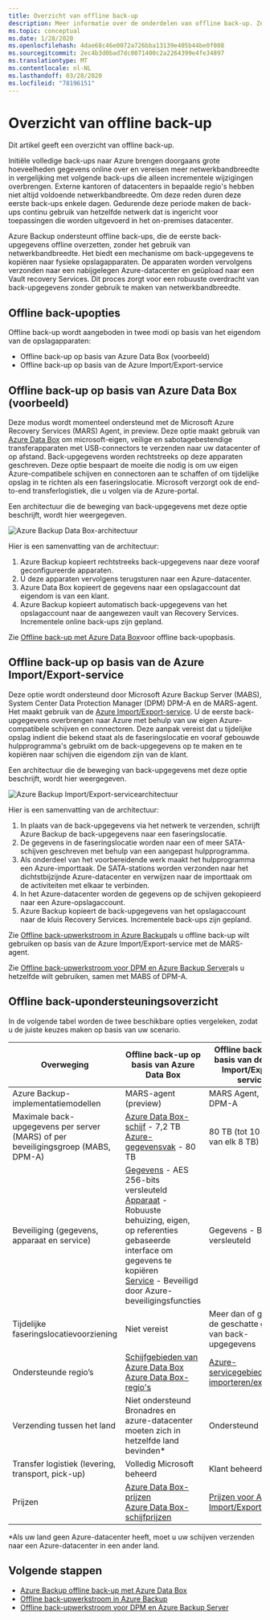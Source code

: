 ```yaml
---
title: Overzicht van offline back-up
description: Meer informatie over de onderdelen van offline back-up. Ze bevatten offline back-up op basis van Azure Data Box en offline back-up op basis van de Azure Import/Export-service.
ms.topic: conceptual
ms.date: 1/28/2020
ms.openlocfilehash: 4dae68c46e0072a726bba13139e405b44be0f008
ms.sourcegitcommit: 2ec4b3d0bad7dc0071400c2a2264399e4fe34897
ms.translationtype: MT
ms.contentlocale: nl-NL
ms.lasthandoff: 03/28/2020
ms.locfileid: "78196151"
---
```

# <a name="overview-of-offline-backup"></a>Overzicht van offline back-up

Dit artikel geeft een overzicht van offline back-up.

Initiële volledige back-ups naar Azure brengen doorgaans grote hoeveelheden gegevens online over en vereisen meer netwerkbandbreedte in vergelijking met volgende back-ups die alleen incrementele wijzigingen overbrengen. Externe kantoren of datacenters in bepaalde regio's hebben niet altijd voldoende netwerkbandbreedte. Om deze reden duren deze eerste back-ups enkele dagen. Gedurende deze periode maken de back-ups continu gebruik van hetzelfde netwerk dat is ingericht voor toepassingen die worden uitgevoerd in het on-premises datacenter.

Azure Backup ondersteunt offline back-ups, die de eerste back-upgegevens offline overzetten, zonder het gebruik van netwerkbandbreedte. Het biedt een mechanisme om back-upgegevens te kopiëren naar fysieke opslagapparaten. De apparaten worden vervolgens verzonden naar een nabijgelegen Azure-datacenter en geüpload naar een Vault recovery Services. Dit proces zorgt voor een robuuste overdracht van back-upgegevens zonder gebruik te maken van netwerkbandbreedte.

## <a name="offline-backup-options"></a>Offline back-upopties

Offline back-up wordt aangeboden in twee modi op basis van het eigendom van de opslagapparaten:

- Offline back-up op basis van Azure Data Box (voorbeeld)
- Offline back-up op basis van de Azure Import/Export-service

## <a name="offline-backup-based-on-azure-data-box-preview"></a>Offline back-up op basis van Azure Data Box (voorbeeld)

Deze modus wordt momenteel ondersteund met de Microsoft Azure Recovery Services (MARS) Agent, in preview. Deze optie maakt gebruik van [Azure Data Box](https://azure.microsoft.com/services/databox/) om microsoft-eigen, veilige en sabotagebestendige transferapparaten met USB-connectors te verzenden naar uw datacenter of op afstand. Back-upgegevens worden rechtstreeks op deze apparaten geschreven. Deze optie bespaart de moeite die nodig is om uw eigen Azure-compatibele schijven en connectoren aan te schaffen of om tijdelijke opslag in te richten als een faseringslocatie. Microsoft verzorgt ook de end-to-end transferlogistiek, die u volgen via de Azure-portal. 

Een architectuur die de beweging van back-upgegevens met deze optie beschrijft, wordt hier weergegeven.

![Azure Backup Data Box-architectuur](./media/offline-backup-overview/azure-backup-databox-architecture.png)

Hier is een samenvatting van de architectuur:

1. Azure Backup kopieert rechtstreeks back-upgegevens naar deze vooraf geconfigureerde apparaten.
2. U deze apparaten vervolgens terugsturen naar een Azure-datacenter.
3. Azure Data Box kopieert de gegevens naar een opslagaccount dat eigendom is van een klant.
4. Azure Backup kopieert automatisch back-upgegevens van het opslagaccount naar de aangewezen vault van Recovery Services. Incrementele online back-ups zijn gepland.

Zie [Offline back-up met Azure Data Box](offline-backup-azure-data-box.md)voor offline back-upopbasis.

## <a name="offline-backup-based-on-the-azure-importexport-service"></a>Offline back-up op basis van de Azure Import/Export-service

Deze optie wordt ondersteund door Microsoft Azure Backup Server (MABS), System Center Data Protection Manager (DPM) DPM-A en de MARS-agent. Het maakt gebruik van de [Azure Import/Export-service](https://docs.microsoft.com/azure/storage/common/storage-import-export-service). U de eerste back-upgegevens overbrengen naar Azure met behulp van uw eigen Azure-compatibele schijven en connectoren. Deze aanpak vereist dat u tijdelijke opslag indient die bekend staat als de faseringslocatie en vooraf gebouwde hulpprogramma's gebruikt om de back-upgegevens op te maken en te kopiëren naar schijven die eigendom zijn van de klant. 

Een architectuur die de beweging van back-upgegevens met deze optie beschrijft, wordt hier weergegeven.

![Azure Backup Import/Export-servicearchitectuur](./media/offline-backup-overview/azure-backup-import-export.png)

Hier is een samenvatting van de architectuur:

1. In plaats van de back-upgegevens via het netwerk te verzenden, schrijft Azure Backup de back-upgegevens naar een faseringslocatie.
2. De gegevens in de faseringslocatie worden naar een of meer SATA-schijven geschreven met behulp van een aangepast hulpprogramma.
3. Als onderdeel van het voorbereidende werk maakt het hulpprogramma een Azure-importtaak. De SATA-stations worden verzonden naar het dichtstbijzijnde Azure-datacenter en verwijzen naar de importtaak om de activiteiten met elkaar te verbinden.
4. In het Azure-datacenter worden de gegevens op de schijven gekopieerd naar een Azure-opslagaccount.
5. Azure Backup kopieert de back-upgegevens van het opslagaccount naar de kluis Recovery Services. Incrementele back-ups zijn gepland.

Zie [Offline back-upwerkstroom in Azure Backup](https://docs.microsoft.com/azure/backup/backup-azure-backup-import-export)als u offline back-up wilt gebruiken op basis van de Azure Import/Export-service met de MARS-agent.

Zie [Offline back-upwerkstroom voor DPM en Azure Backup Server](https://docs.microsoft.com/azure/backup/backup-azure-backup-server-import-export-)als u hetzelfde wilt gebruiken, samen met MABS of DPM-A.

## <a name="offline-backup-support-summary"></a>Offline back-upondersteuningsoverzicht

In de volgende tabel worden de twee beschikbare opties vergeleken, zodat u de juiste keuzes maken op basis van uw scenario.

| **Overweging**                                            | **Offline back-up op basis van Azure Data Box**                     | **Offline back-up op basis van de Azure Import/Export-service**                |
| ------------------------------------------------------------ | ------------------------------------------------------------ | ------------------------------------------------------------ |
| Azure Backup-implementatiemodellen                              | MARS-agent (preview)                                              | MARS Agent, MABS, DPM-A                                           |
| Maximale back-upgegevens per server (MARS) of per beveiligingsgroep (MABS, DPM-A) | [Azure Data Box-schijf](https://docs.microsoft.com/azure/databox/data-box-disk-overview) - 7,2 TB <br> [Azure-gegevensvak](https://docs.microsoft.com/azure/databox/data-box-overview) - 80 TB       | 80 TB (tot 10 schijven van elk 8 TB)                          |
| Beveiliging (gegevens, apparaat en service)                           | [Gegevens](https://docs.microsoft.com/azure/databox/data-box-security#data-box-data-protection) - AES 256-bits versleuteld <br> [Apparaat](https://docs.microsoft.com/azure/databox/data-box-security#data-box-device-protection) - Robuuste behuizing, eigen, op referenties gebaseerde interface om gegevens te kopiëren <br> [Service](https://docs.microsoft.com/azure/databox/data-box-security#data-box-service-protection) - Beveiligd door Azure-beveiligingsfuncties | Gegevens - BitLocker versleuteld                                 |
| Tijdelijke faseringslocatievoorziening                     | Niet vereist                                                | Meer dan of gelijk aan de geschatte grootte van back-upgegevens        |
| Ondersteunde regio’s                                           | [Schijfgebieden van Azure Data Box](https://docs.microsoft.com/azure/databox/data-box-disk-overview#region-availability) <br> [Azure Data Box-regio's](https://docs.microsoft.com/azure/databox/data-box-disk-overview#region-availability) | [Azure-servicegebieden importeren/exporteren](https://docs.microsoft.com/azure/storage/common/storage-import-export-service#region-availability) |
| Verzending tussen het land                                     | Niet ondersteund  <br>    Bronadres en azure-datacenter moeten zich in hetzelfde land bevinden* | Ondersteund                                                    |
| Transfer logistiek (levering, transport, pick-up)           | Volledig Microsoft beheerd                                     | Klant beheerd                                            |
| Prijzen                                                      | [Azure Data Box-prijzen](https://azure.microsoft.com/pricing/details/databox/) <br> [Azure Data Box-schijfprijzen](https://azure.microsoft.com/pricing/details/databox/disk/) | [Prijzen voor Azure Import/Export-service](https://azure.microsoft.com/pricing/details/storage-import-export/) |

*Als uw land geen Azure-datacenter heeft, moet u uw schijven verzenden naar een Azure-datacenter in een ander land.

## <a name="next-steps"></a>Volgende stappen

* [Azure Backup offline back-up met Azure Data Box](offline-backup-azure-data-box.md#backup-data-size-and-supported-data-box-skus)
* [Offline back-upwerkstroom in Azure Backup](backup-azure-backup-import-export.md) 
* [Offline back-upwerkstroom voor DPM en Azure Backup Server](backup-azure-backup-server-import-export-.md)
